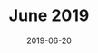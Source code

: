 ---
title:  "June 2019"
date:   2019-06-20
meetup_id: "261274516" 
meetup_url: "https://www.meetup.com/CocoaHeads-Montreal/events/261274516/"
speakers:
  - name: "Angel Genov"
    title: "Differentiable Programming in Swift"
    twitter: angel_genov
    slides_url: "https://cocoaheadsmontreal.s3.amazonaws.com/2019-06-20/DP in Swift Demo.pdf"
---